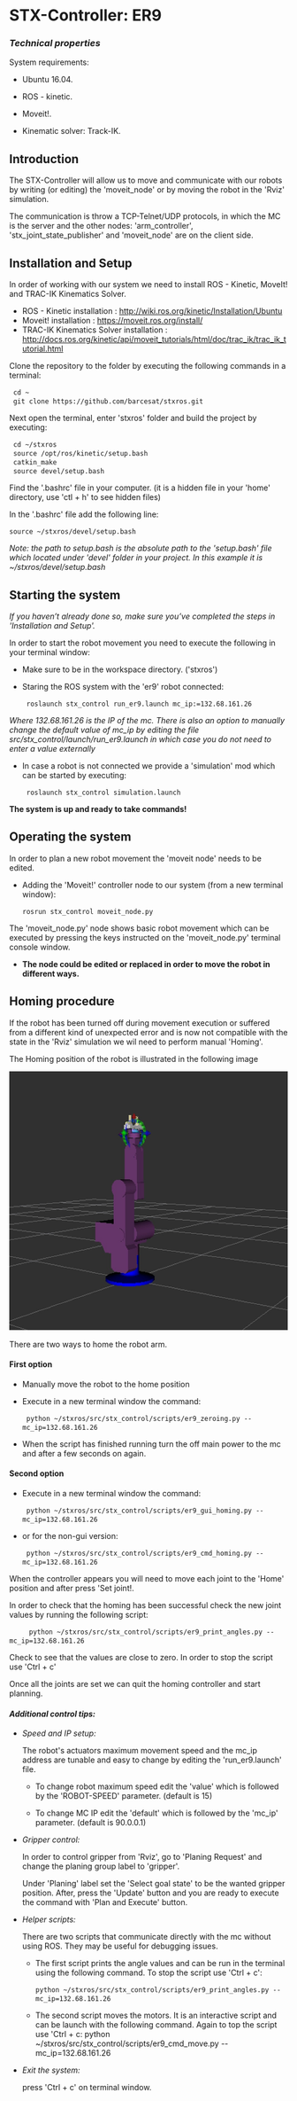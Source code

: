 # STX-Controller: ER9 

### ***Technical properties***

 System requirements:
   
   * Ubuntu 16.04. 
   
   * ROS - kinetic.
   
   * Moveit!. 
   
   * Kinematic solver: Track-IK.

## **Introduction**

 The STX-Controller will allow us to move and communicate with our robots 
 by writing (or editing) the 'moveit_node' or by moving the robot in the 'Rviz' simulation.
 
 The communication is throw a TCP-Telnet/UDP protocols, in which the MC is the server and 
 the other nodes: 'arm_controller', 'stx_joint_state_publisher' and 
 'moveit_node' are on the client side.

## **Installation and Setup**
  
 In order of working with our system we need to install ROS - Kinetic, MoveIt! and TRAC-IK Kinematics Solver.
 
 - ROS - Kinetic installation : http://wiki.ros.org/kinetic/Installation/Ubuntu
 - Moveit! installation : https://moveit.ros.org/install/
 - TRAC-IK Kinematics Solver installation : http://docs.ros.org/kinetic/api/moveit_tutorials/html/doc/trac_ik/trac_ik_tutorial.html
 
 Clone the repository to the folder by executing the following commands in a terminal:
 
     cd ~
     git clone https://github.com/barcesat/stxros.git
 
 Next open the terminal, enter 'stxros' folder and build the project by executing:

     cd ~/stxros 
     source /opt/ros/kinetic/setup.bash
     catkin_make
     source devel/setup.bash
  
 Find the '.bashrc' file in your computer. (it is a hidden file in your 'home' directory, use 'ctl + h' to see hidden files)
 
 In the '.bashrc' file add the following line:
 
    source ~/stxros/devel/setup.bash
 
 _Note: the path to setup.bash is the absolute path to the 'setup.bash' file which located under 'devel' folder in your project. In this example it is ~/stxros/devel/setup.bash_
 
## **Starting the system**

  _If you haven’t already done so, make sure you’ve completed the steps in 'Installation and Setup'._

 In order to start the robot movement you need to execute the following in your terminal window:
 
 - Make sure to be in the workspace directory. ('stxros')

 - Staring the ROS system with the 'er9' robot connected:
 
        roslaunch stx_control run_er9.launch mc_ip:=132.68.161.26

_Where 132.68.161.26 is the IP of the mc. There is also an option to manually change the default value of mc\_ip by editing the file src/stx_control/launch/run_er9.launch in which case you do not need to enter a value externally_
 
 - In case a robot is not connected we provide a 'simulation' mod which can be started by executing:
 
        roslaunch stx_control simulation.launch
      
  
  **The system is up and ready to take commands!**
   
 
 ## **Operating the system**
 
   In order to plan a new robot movement the 'moveit node' needs to be edited.
   
   - Adding the 'Moveit!' controller node to our system (from a new terminal window):

         rosrun stx_control moveit_node.py
   
   The 'moveit_node.py' node shows basic robot movement which can be executed by pressing the 
   keys instructed on the 'moveit_node.py' terminal console window.
   
-   **The node could be edited or replaced in order to move the robot in different ways.**
   
 ## **Homing procedure**
 
If the robot has been turned off during movement execution or suffered from a different kind of unexpected
error and is now not compatible with the state in the 'Rviz' simulation we wil need to perform manual 'Homing'.

The Homing position of the robot is illustrated in the following image

![image](home_position.jpg)

There are two ways to home the robot arm. 

 #### First option

 - Manually move the robot to the home position
 - Execute in a new terminal window the command:

        python ~/stxros/src/stx_control/scripts/er9_zeroing.py --mc_ip=132.68.161.26
 - When the script has finished running turn the off main power to the mc and after a few seconds on again. 
 #### Second option

 - Execute in a new terminal window the command:
 
        python ~/stxros/src/stx_control/scripts/er9_gui_homing.py --mc_ip=132.68.161.26
 - or for the non-gui version:

        python ~/stxros/src/stx_control/scripts/er9_cmd_homing.py --mc_ip=132.68.161.26
  
  When the controller appears you will need to move each joint to the 'Home' position and after press 'Set joint!.

  In order to check that the homing has been successful check the new joint values by running the following script:

         python ~/stxros/src/stx_control/scripts/er9_print_angles.py --mc_ip=132.68.161.26
Check to see that the values are close to zero. In order to stop the script use 'Ctrl + c'

 Once all the joints are set we can quit the homing controller and start planning.
    
  #### _**Additional control tips:**_
- _Speed and IP setup:_

    The robot's actuators maximum movement speed and the mc_ip address are tunable and easy to change by editing the 'run_er9.launch' file.
    
     - To change robot maximum speed edit the 'value' which is followed by the 'ROBOT-SPEED' parameter. (default is 15)
    
    -  To change MC IP edit the 'default' which is followed by the 'mc_ip' parameter. (default is 90.0.0.1)
    
- _Gripper control:_

   In order to control gripper from 'Rviz', go to 'Planing Request' and
 change the planing group label to 'gripper'. 
 
   Under 'Planing' label set the 'Select goal state' to be the wanted gripper position.
   After, press the 'Update' button and you are ready to execute the command with 'Plan and Execute'
   button.
 
- _Helper scripts:_

   There are two scripts that communicate directly with the mc without using ROS. They may be useful for debugging issues.

   - The first script prints the angle values and can be run in the terminal using the following command. To stop the script use 'Ctrl + c':
 
         python ~/stxros/src/stx_control/scripts/er9_print_angles.py --mc_ip=132.68.161.26

   - The second script moves the motors. It is an interactive script and can be launch with the following command. Again to top the script use 'Ctrl + c:
         python ~/stxros/src/stx_control/scripts/er9_cmd_move.py --mc_ip=132.68.161.26
 
- _Exit the system:_

    press 'Ctrl + c' on terminal window.

